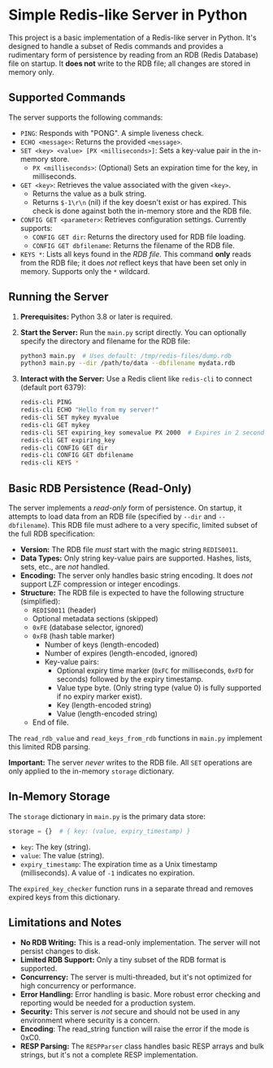 # Simple Redis-like Server in Python

This project is a basic implementation of a Redis-like server in Python.  It's designed to handle a subset of Redis commands and provides a rudimentary form of persistence by reading from an RDB (Redis Database) file on startup.  It **does not** write to the RDB file; all changes are stored in memory only.

## Supported Commands

The server supports the following commands:

-   `PING`: Responds with "PONG".  A simple liveness check.
-   `ECHO <message>`: Returns the provided `<message>`.
-   `SET <key> <value> [PX <milliseconds>]`: Sets a key-value pair in the in-memory store.
    -   `PX <milliseconds>`:  (Optional) Sets an expiration time for the key, in milliseconds.
-   `GET <key>`: Retrieves the value associated with the given `<key>`.
    -   Returns the value as a bulk string.
    -   Returns `$-1\r\n` (nil) if the key doesn't exist or has expired.  This check is done against both the in-memory store and the RDB file.
-   `CONFIG GET <parameter>`: Retrieves configuration settings.  Currently supports:
    -   `CONFIG GET dir`: Returns the directory used for RDB file loading.
    -   `CONFIG GET dbfilename`: Returns the filename of the RDB file.
-   `KEYS *`:  Lists all keys found in the *RDB file*.  This command **only** reads from the RDB file; it does *not* reflect keys that have been set only in memory. Supports only the `*` wildcard.

## Running the Server

1.  **Prerequisites:** Python 3.8 or later is required.
2.  **Start the Server:**  Run the `main.py` script directly.  You can optionally specify the directory and filename for the RDB file:

    ```bash
    python3 main.py  # Uses default: /tmp/redis-files/dump.rdb
    python3 main.py --dir /path/to/data --dbfilename mydata.rdb
    ```

3.  **Interact with the Server:** Use a Redis client like `redis-cli` to connect (default port 6379):

    ```bash
    redis-cli PING
    redis-cli ECHO "Hello from my server!"
    redis-cli SET mykey myvalue
    redis-cli GET mykey
    redis-cli SET expiring_key somevalue PX 2000  # Expires in 2 seconds
    redis-cli GET expiring_key
    redis-cli CONFIG GET dir
    redis-cli CONFIG GET dbfilename
    redis-cli KEYS *
    ```

## Basic RDB Persistence (Read-Only)

The server implements a *read-only* form of persistence.  On startup, it attempts to load data from an RDB file (specified by `--dir` and `--dbfilename`).  This RDB file must adhere to a very specific, limited subset of the full RDB specification:

-   **Version:**  The RDB file *must* start with the magic string `REDIS0011`.
-   **Data Types:** Only string key-value pairs are supported.  Hashes, lists, sets, etc., are *not* handled.
-   **Encoding:** The server only handles basic string encoding.  It does *not* support LZF compression or integer encodings.
-   **Structure:**  The RDB file is expected to have the following structure (simplified):
    -   `REDIS0011` (header)
    -   Optional metadata sections (skipped)
    -   `0xFE` (database selector, ignored)
    -   `0xFB` (hash table marker)
        -   Number of keys (length-encoded)
        -   Number of expires (length-encoded, ignored)
        -   Key-value pairs:
            -   Optional expiry time marker (`0xFC` for milliseconds, `0xFD` for seconds) followed by the expiry timestamp.
            -   Value type byte. (Only string type (value 0) is fully supported if no expiry marker exist).
            -   Key (length-encoded string)
            -   Value (length-encoded string)
    -  End of file.

The `read_rdb_value` and `read_keys_from_rdb` functions in `main.py` implement this limited RDB parsing.

**Important:**  The server *never* writes to the RDB file.  All `SET` operations are only applied to the in-memory `storage` dictionary.

## In-Memory Storage

The `storage` dictionary in `main.py` is the primary data store:

```python
storage = {}  # { key: (value, expiry_timestamp) }
```

-   `key`:  The key (string).
-   `value`: The value (string).
-   `expiry_timestamp`:  The expiration time as a Unix timestamp (milliseconds).  A value of `-1` indicates no expiration.

The `expired_key_checker` function runs in a separate thread and removes expired keys from this dictionary.

## Limitations and Notes

-   **No RDB Writing:** This is a read-only implementation.  The server will not persist changes to disk.
-   **Limited RDB Support:**  Only a tiny subset of the RDB format is supported.
-   **Concurrency:**  The server is multi-threaded, but it's not optimized for high concurrency or performance.
-   **Error Handling:** Error handling is basic.  More robust error checking and reporting would be needed for a production system.
-   **Security:**  This server is *not* secure and should not be used in any environment where security is a concern.
- **Encoding**: The read_string function will raise the error if the mode is 0xC0.
-   **RESP Parsing:** The `RESPParser` class handles basic RESP arrays and bulk strings, but it's not a complete RESP implementation.
